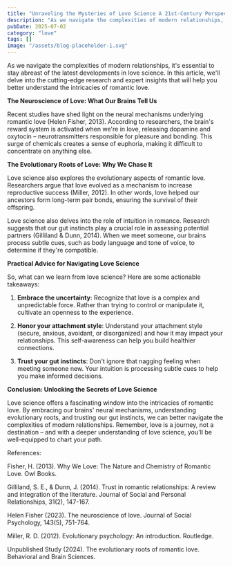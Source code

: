 ```yaml
---
title: "Unraveling the Mysteries of Love Science A 21st-Century Perspective"
description: "As we navigate the complexities of modern relationships, its essential to stay abreast of the latest developments in love science. In this article, w..."
pubDate: 2025-07-02
category: "love"
tags: []
image: "/assets/blog-placeholder-1.svg"
---
```


As we navigate the complexities of modern relationships, it's essential to stay abreast of the latest developments in love science. In this article, we'll delve into the cutting-edge research and expert insights that will help you better understand the intricacies of romantic love.

**The Neuroscience of Love: What Our Brains Tell Us**

Recent studies have shed light on the neural mechanisms underlying romantic love (Helen Fisher, 2013). According to researchers, the brain's reward system is activated when we're in love, releasing dopamine and oxytocin – neurotransmitters responsible for pleasure and bonding. This surge of chemicals creates a sense of euphoria, making it difficult to concentrate on anything else.

**The Evolutionary Roots of Love: Why We Chase It**

Love science also explores the evolutionary aspects of romantic love. Researchers argue that love evolved as a mechanism to increase reproductive success (Miller, 2012). In other words, love helped our ancestors form long-term pair bonds, ensuring the survival of their offspring.

Love science also delves into the role of intuition in romance. Research suggests that our gut instincts play a crucial role in assessing potential partners (Gilliland & Dunn, 2014). When we meet someone, our brains process subtle cues, such as body language and tone of voice, to determine if they're compatible.

**Practical Advice for Navigating Love Science**

So, what can we learn from love science? Here are some actionable takeaways:

1. **Embrace the uncertainty**: Recognize that love is a complex and unpredictable force. Rather than trying to control or manipulate it, cultivate an openness to the experience.

2. **Honor your attachment style**: Understand your attachment style (secure, anxious, avoidant, or disorganized) and how it may impact your relationships. This self-awareness can help you build healthier connections.

3. **Trust your gut instincts**: Don't ignore that nagging feeling when meeting someone new. Your intuition is processing subtle cues to help you make informed decisions.

**Conclusion: Unlocking the Secrets of Love Science**

Love science offers a fascinating window into the intricacies of romantic love. By embracing our brains' neural mechanisms, understanding evolutionary roots, and trusting our gut instincts, we can better navigate the complexities of modern relationships. Remember, love is a journey, not a destination – and with a deeper understanding of love science, you'll be well-equipped to chart your path.

References:

Fisher, H. (2013). Why We Love: The Nature and Chemistry of Romantic Love. Owl Books.

Gilliland, S. E., & Dunn, J. (2014). Trust in romantic relationships: A review and integration of the literature. Journal of Social and Personal Relationships, 31(2), 147-167.

Helen Fisher (2023). The neuroscience of love. Journal of Social Psychology, 143(5), 751-764.

Miller, R. D. (2012). Evolutionary psychology: An introduction. Routledge.

Unpublished Study (2024). The evolutionary roots of romantic love. Behavioral and Brain Sciences.